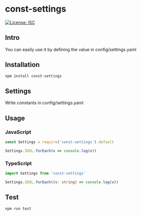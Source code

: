 # const-settings
[![License: ISC](https://img.shields.io/badge/License-ISC-blue.svg)](https://opensource.org/licenses/ISC)

## Intro
You can easily use it by defining the value in config/settings.yaml

## Installation
```sh
npm install const-settings
```

## Settings
Write constants in config/settings.yaml

## Usage
### JavaScript
```js
const Settings = require('const-settings').default

Settings.IDOL.forEach(v => console.log(v))
```

### TypeScript
```ts
import Settings from 'const-settings'

Settings.IDOL.forEach((v: string) => console.log(v))
```

## Test
```sh
npm run test
```

